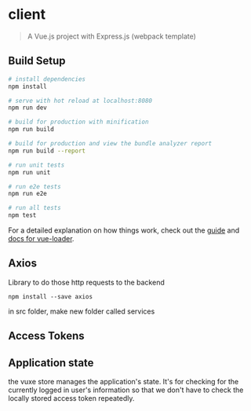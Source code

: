 # client

> A Vue.js project with Express.js (webpack template)

## Build Setup

```bash
# install dependencies
npm install

# serve with hot reload at localhost:8080
npm run dev

# build for production with minification
npm run build

# build for production and view the bundle analyzer report
npm run build --report

# run unit tests
npm run unit

# run e2e tests
npm run e2e

# run all tests
npm test
```

For a detailed explanation on how things work, check out the [guide](http://vuejs-templates.github.io/webpack/) and [docs for vue-loader](http://vuejs.github.io/vue-loader).

## Axios

Library to do those http requests to the backend

`npm install --save axios`

in src folder, make new folder called services

## Access Tokens

## Application state
the vuxe store manages the application's state. It's for checking for the currently logged in user's information so that we don't have to check the locally stored access token repeatedly.
